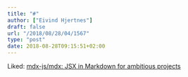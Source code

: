 ```yaml
---
title: "#"
author: ["Eivind Hjertnes"]
draft: false
url: "/2018/08/28/04/1567"
type: "post"
date: 2018-08-28T09:15:51+02:00
---
```


Liked:
[mdx-js/mdx:
JSX in Markdown for ambitious projects](https://github.com/mdx-js/mdx?utm%5Fcampaign=React+Newsletter&utm%5Fmedium=email&utm%5Fsource=React%5FNewsletter%5F130)
